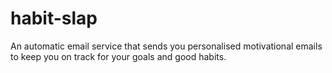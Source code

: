 # habit-slap
An automatic email service that sends you personalised motivational emails to keep you on track for your goals and good habits.
